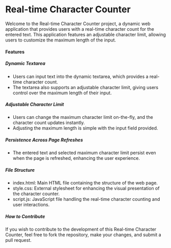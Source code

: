 ﻿# Real-time Character Counter

Welcome to the Real-time Character Counter project, a dynamic web application that provides users with a real-time character count for the entered text. This application features an adjustable character limit, allowing users to customize the maximum length of the input.

#### Features

##### Dynamic Textarea

-   Users can input text into the dynamic textarea, which provides a real-time character count.
-   The textarea also supports an adjustable character limit, giving users control over the maximum length of their input.

##### Adjustable Character Limit

-   Users can change the maximum character limit on-the-fly, and the character count updates instantly.
-   Adjusting the maximum length is simple with the input field provided.


##### Persistence Across Page Refreshes

-   The entered text and selected maximum character limit persist even when the page is refreshed, enhancing the user experience.

##### File Structure

-   index.html: Main HTML file containing the structure of the web page.
-   style.css: External stylesheet for enhancing the visual presentation of the character counter.
-   script.js: JavaScript file handling the real-time character counting and user interactions.

##### How to Contribute

If you wish to contribute to the development of this Real-time Character Counter, feel free to fork the repository, make your changes, and submit a pull request.
